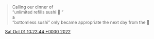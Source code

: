 > Calling our dinner of   
> “unlimited refills sushi 🍣 “   
> a  
>  “bottomless sushi” only became appropriate the next day from the 🚽

<img src="../../media/tweet.ico" width="12" /> [Sat Oct 01 10:22:44 +0000 2022](https://twitter.com/DromerDenker/status/1576155645773959169)